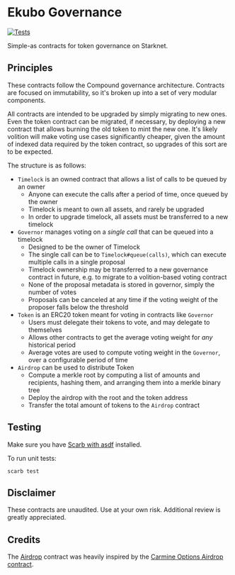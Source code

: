 # Ekubo Governance

[![Tests](https://github.com/EkuboProtocol/governance/actions/workflows/test.yaml/badge.svg)](https://github.com/EkuboProtocol/governance/actions/workflows/test.yaml)

Simple-as contracts for token governance on Starknet.

## Principles

These contracts follow the Compound governance architecture.
Contracts are focused on immutability, so it's broken up into a set of very modular components.

All contracts are intended to be upgraded by simply migrating to new ones. Even the token contract can be migrated, if necessary, by deploying a new contract that allows burning the old token to mint the new one. It's likely volition will make voting use cases significantly cheaper, given the amount of indexed data required by the token contract, so upgrades of this sort are to be expected.

The structure is as follows:

- `Timelock` is an owned contract that allows a list of calls to be queued by an owner
    - Anyone can execute the calls after a period of time, once queued by the owner
    - Timelock is meant to own all assets, and rarely be upgraded
    - In order to upgrade timelock, all assets must be transferred to a new timelock
- `Governor` manages voting on a _single call_ that can be queued into a timelock
    - Designed to be the owner of Timelock
    - The single call can be to `Timelock#queue(calls)`, which can execute multiple calls in a single proposal
    - Timelock ownership may be transferred to a new governance contract in future, e.g. to migrate to a volition-based voting contract
    - None of the proposal metadata is stored in governor, simply the number of votes
    - Proposals can be canceled at any time if the voting weight of the proposer falls below the threshold
- `Token` is an ERC20 token meant for voting in contracts like `Governor`
    - Users must delegate their tokens to vote, and may delegate to themselves
    - Allows other contracts to get the average voting weight for *any* historical period
    - Average votes are used to compute voting weight in the `Governor`, over a configurable period of time
- `Airdrop` can be used to distribute Token
    - Compute a merkle root by computing a list of amounts and recipients, hashing them, and arranging them into a merkle binary tree
    - Deploy the airdrop with the root and the token address
    - Transfer the total amount of tokens to the `Airdrop` contract

## Testing

Make sure you have [Scarb with asdf](https://docs.swmansion.com/scarb/download#install-via-asdf) installed.

To run unit tests:

```
scarb test
```

## Disclaimer

These contracts are unaudited. Use at your own risk. Additional review is greatly appreciated.

## Credits

The [Airdrop](./src/airdrop.cairo) contract was heavily inspired by the [Carmine Options Airdrop contract](https://github.com/CarmineOptions/governance/blob/master/src/airdrop.cairo).
